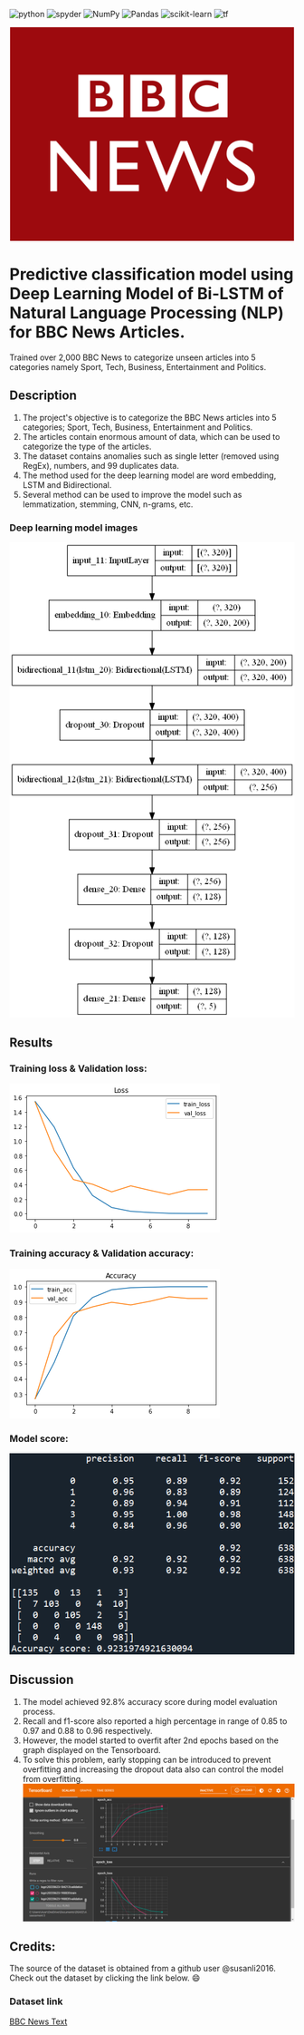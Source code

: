 <a><img alt = 'python' src="https://img.shields.io/badge/Python-14354C?style=for-the-badge&logo=python&logoColor=white"></a>
<a><img alt = 'spyder' src="https://img.shields.io/badge/Spyder%20Ide-FF0000?style=for-the-badge&logo=spyder%20ide&logoColor=white"></a>
![NumPy](https://img.shields.io/badge/numpy-%23013243.svg?style=for-the-badge&logo=numpy&logoColor=white)
![Pandas](https://img.shields.io/badge/pandas-%23150458.svg?style=for-the-badge&logo=pandas&logoColor=white)
![scikit-learn](https://img.shields.io/badge/scikit--learn-%23F7931E.svg?style=for-the-badge&logo=scikit-learn&logoColor=white)
<a><img alt='tf' src="https://img.shields.io/badge/TensorFlow-FF6F00?style=for-the-badge&logo=tensorflow&logoColor=white"></a>

![model_loss](static/bbc.png)

# Predictive classification model using Deep Learning Model of Bi-LSTM of Natural Language Processing (NLP) for BBC News Articles.
 Trained over 2,000 BBC News to categorize unseen articles into 5 categories namely Sport, Tech, Business, Entertainment and Politics.

## Description
1. The project's objective is to categorize the BBC News articles into 5 categories; Sport, Tech, Business, Entertainment and Politics. 
2. The articles contain enormous amount of data, which can be used to categorize the type of the articles. 
3. The dataset contains anomalies such as single letter (removed using RegEx), numbers, and 99 duplicates data.
4. The method used for the deep learning model are word embedding, LSTM and Bidirectional.
5. Several method can be used to improve the model such as lemmatization, stemming, CNN, n-grams, etc.

### Deep learning model images
![model_architecture](static/model.png)

## Results

### Training loss & Validation loss:

![model_loss](static/loss.png)

### Training accuracy & Validation accuracy:

![model_accuracy](static/accuracy.png)

### Model score:

![model_score](static/nlp_score.PNG)

## Discussion
1. The model achieved 92.8% accuracy score during model evaluation process. 
2. Recall and f1-score also reported a high percentage in range of 0.85 to 0.97 and 0.88 to 0.96 respectively. 
3. However, the model started to overfit after 2nd epochs based on the graph displayed on the Tensorboard.
4. To solve this problem, early stopping can be introduced to prevent overfitting and increasing the dropout data also can control the model from overfitting.
![tensorboard](static/tensorboard_nlp.png)

## Credits:
The source of the dataset is obtained from a github user @susanli2016. Check out the dataset by clicking the link below. :smile:
### Dataset link
[BBC News Text](https://github.com/susanli2016/PyCon-Canada-2019-NLP-Tutorial)
